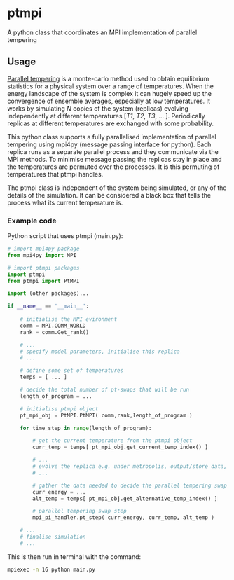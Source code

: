 # ptmpi
A python class that coordinates an MPI implementation of parallel tempering

## Usage

[Parallel tempering](https://en.wikipedia.org/wiki/Parallel_tempering) is a monte-carlo method used to obtain equilibrium statistics for a physical system over a range of temperatures. When the energy landscape of the system is complex it can hugely speed up the convergence of ensemble averages, especially at low temperatures. It works by simulating *N* copies of the system (replicas) evolving independently at different temperatures [*T1*, *T2*, *T3*, ... ]. Periodically replicas at different temperatures are exchanged with some probability.

This python class supports a fully parallelised implementation of parallel tempering using mpi4py (message passing interface for python). Each replica runs as a separate parallel process and they communicate via the MPI methods. To minimise message passing the replicas stay in place and the temperatures are permuted over the processes. It is this permuting of temperatures that ptmpi handles.

The ptmpi class is independent of the system being simulated, or any of the details of the simulation. It can be considered a black box that tells the process what its current temperature is.

### Example code 

Python script that uses ptmpi (main.py):

```python
# import mpi4py package
from mpi4py import MPI

# import ptmpi packages
import ptmpi
from ptmpi import PtMPI

import (other packages)...

if __name__ == '__main__':
	
	# initialise the MPI evironment
    comm = MPI.COMM_WORLD
    rank = comm.Get_rank()

    # ...
	# specify model parameters, initialise this replica
	# ...

	# define some set of temperatures
	temps = [ ... ]

	# decide the total number of pt-swaps that will be run
	length_of_program = ...

	# initialise ptmpi object
    pt_mpi_obj = PtMPI.PtMPI( comm,rank,length_of_program )

    for time_step in range(length_of_program):

    	# get the current temperature from the ptmpi object
    	curr_temp = temps[ pt_mpi_obj.get_current_temp_index() ]

    	# ...
    	# evolve the replica e.g. under metropolis, output/store data, etc.
    	# ...

    	# gather the data needed to decide the parallel tempering swap
    	curr_energy = ...
    	alt_temp = temps[ pt_mpi_obj.get_alternative_temp_index() ]

    	# parallel tempering swap step
    	mpi_pi_handler.pt_step( curr_energy, curr_temp, alt_temp )

   	# ...
   	# finalise simulation
   	# ...
```

This is then run in terminal with the command:

```bash
mpiexec -n 16 python main.py
```